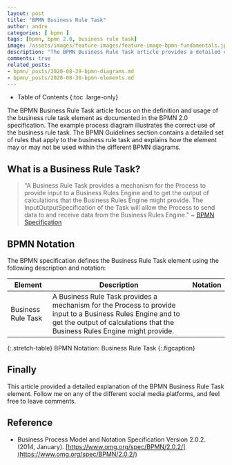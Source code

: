 ```yaml
---
layout: post
title: "BPMN Business Rule Task"
author: andre
categories: [ bpmn ]
tags: [bpmn, bpmn 2.0, business rule task]
image: /assets/images/feature-images/feature-image-bpmn-fundamentals.jpg
description: "The BPMN Business Rule Task article provides a detailed explanation of the business rule task element, including the BPMN notation, an example diagram and guidelines."
comments: true
related_posts:
- bpmn/_posts/2020-08-29-bpmn-diagrams.md
- bpmn/_posts/2020-08-30-bpmn-elements.md
---
```


- Table of Contents
{:toc .large-only}

The BPMN Business Rule Task article focus on the definition and usage of the business rule task element as documented in 
the BPMN 2.0 specification. The example process diagram illustrates the correct use of the business rule task. The BPMN
Guidelines section contains a detailed set of rules that apply to the business rule task and explains how the element 
may or may not be used within the different BPMN diagrams.

## What is a Business Rule Task?
> "A Business Rule Task provides a mechanism for the Process to provide input to a Business Rules Engine and to get the 
> output of calculations that the Business Rules Engine might provide. The InputOutputSpecification of the Task will 
> allow the Process to send data to and receive data from the Business Rules Engine." ~ [BPMN Specification][1]

## BPMN Notation
The BPMN specification defines the Business Rule Task element using the following description and notation:

| Element | Description | Notation |
|---------|-------------|:--------:|
| Business Rule Task | A Business Rule Task provides a mechanism for the Process to provide input to a Business Rules Engine and to get the output of calculations that the Business Rules Engine might provide.  | <iconify-icon height=48px icon="bpmn:business-rule-task"></iconify-icon> |
{:.stretch-table}
BPMN Notation: Business Rule Task
{:.figcaption}

## Finally
This article provided a detailed explanation of the BPMN Business Rule Task element. Follow me on any of the different
social media platforms, and feel free to leave comments.

## Reference
* Business Process Model and Notation Specification Version 2.0.2. (2014, January). [https://www.omg.org/spec/BPMN/2.0.2/](https://www.omg.org/spec/BPMN/2.0.2/)

[1]:https://www.omg.org/spec/BPMN/2.0.2/PDF